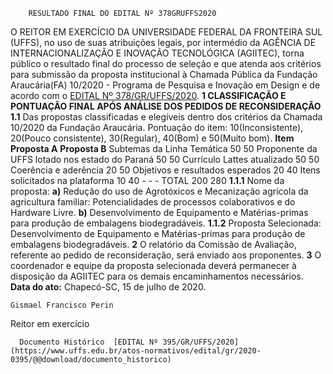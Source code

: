         RESULTADO FINAL DO EDITAL Nº 378GRUFFS2020  

 O REITOR EM EXERCÍCIO DA UNIVERSIDADE FEDERAL DA FRONTEIRA SUL (UFFS), no uso de suas atribuições legais, por intermédio da AGÊNCIA DE INTERNACIONALIZAÇÃO E INOVAÇÃO TECNOLÓGICA (AGIITEC), torna público o resultado final do processo de seleção e que atenda aos critérios para submissão da proposta institucional à Chamada Pública da Fundação Araucária(FA) 10/2020 - Programa de Pesquisa e Inovação em Design e de acordo com o [EDITAL Nº 378/GR/UFFS/2020](https://www.uffs.edu.br/atos-normativos/edital/gr/2020-0378).     **1 CLASSIFICAÇÃO E PONTUAÇÃO FINAL APÓS ANÁLISE DOS PEDIDOS DE RECONSIDERAÇÃO**   **1.1**  Das propostas classificadas e elegíveis dentro dos critérios da Chamada 10/2020 da Fundação Araucária. Pontuação do item: 10(Inconsistente), 20(Pouco consistente), 30(Regular), 40(Bom) e 50(Muito bom).      **Item**      **Proposta A**     **Proposta B**      Subtemas da Linha Temática   50   50     Proponente da UFFS lotado nos estado do Paraná   50   50     Currículo Lattes atualizado   50   50     Coerência e aderência   20   50     Objetivos e resultados esperados   20   40     Itens solicitados na plataforma   10   40     -   -   -     TOTAL   200   280     **1.1.1**  Nome da proposta:  **a)**  Redução do uso de Agrotóxicos e Mecanização agrícola da agricultura familiar: Potencialidades de processos colaborativos e do Hardware Livre.  **b)**  Desenvolvimento de Equipamento e Matérias-primas para produção de embalagens biodegradáveis.  **1.1.2**  Proposta Selecionada: Desenvolvimento de Equipamento e Matérias-primas para produção de embalagens biodegradáveis.    **2**  O relatório da Comissão de Avaliação, referente ao pedido de reconsideração, será enviado aos proponentes.    **3**  O coordenador e equipe da proposta selecionada deverá permanecer à disposição da AGIITEC para os demais encaminhamentos necessários.      **Data do ato:** Chapecó-SC, 15 de julho de 2020.   
 

    Gismael Francisco Perin   
 Reitor em exercício 

      Documento Histórico  [EDITAL Nº 395/GR/UFFS/2020](https://www.uffs.edu.br/atos-normativos/edital/gr/2020-0395/@@download/documento_historico)     
      